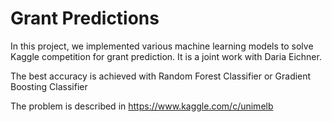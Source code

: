 # Grant Predictions
In this project, we implemented various machine learning models to solve Kaggle competition for grant prediction. It is a joint work with Daria Eichner.

The best accuracy is achieved with Random Forest Classifier or Gradient Boosting Classifier

The problem is described in https://www.kaggle.com/c/unimelb
